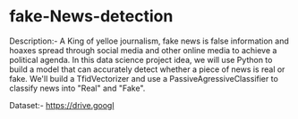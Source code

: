 # fake-News-detection
Description:-
A King of yelloe journalism, fake news is false information and hoaxes spread through social media and other online media to achieve a political agenda. In this data science project idea, we will use Python to build a model that can accurately detect whether a piece of news is real or fake. We'll build a TfidVectorizer and use a PassiveAgressiveClassifier to classify news into "Real" and "Fake".

Dataset:-
https://drive.googl
